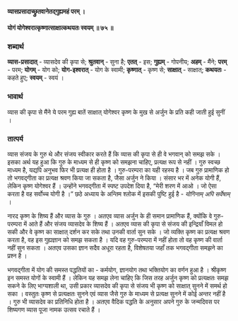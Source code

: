 #### व्यासप्रसादाच्छ्रुतवानेतद्गुह्यमहं परम् ।
#### योगं योगेश्वरात्कृष्णात्साक्षात्कथयतः स्वयम् ॥ ७५ ॥

### शब्दार्थ

**व्यास-प्रसादात्** - व्यासदेव की कृपा से; **श्रुतवान्** - सुना है; **एतत्** - इस; **गुह्यम्** - गोपनीय; **अहम्** - मैंने; **परम्** - परम; **योगम्** - योग को; **योग-इश्वरात्** - योग के स्वामी; **कृष्णात्** - कृष्ण से; **साक्षात्** - साक्षात्; **कथयतः** - कहते हुए; **स्वयम्** - स्वयं ।

### भावार्थ

व्यास की कृपा से मैंने ये परम गुह्य बातें साक्षात् योगेश्वर कृष्ण के मुख से अर्जुन के प्रति कही जाती हुई सुनीं ।

### तात्पर्य

व्यास संजय के गुरु थे और संजय स्वीकार करते हैं कि व्यास की कृपा से ही वे भगवान् को समझ सके । इसका अर्थ यह हुआ कि गुरु के माध्यम से ही कृष्ण को समझना चाहिए, प्रत्यक्ष रूप से नहीं । गुरु स्वच्छ माध्यम है, यद्यपि अनुभव फिर भी प्रत्यक्ष ही होता है । गुरु-परम्परा का यही रहस्य है । जब गुरु प्रामाणिक हो तो भगवद्गीता का प्रत्यक्ष श्रवण किया जा सकता है, जैसा अर्जुन ने किया । संसार भर में अनेक योगी हैं, लेकिन कृष्ण योगेश्वर हैं । उन्होंने भगवद्गीता में स्पष्ट उपदेश दिया है, “मेरी शरण में आओ । जो ऐसा करता है वह सर्वोच्च योगी है ।” छठे अध्याय के अन्तिम श्लोक में इसकी पुष्टि हुई है - *योगिनाम् अपि सर्वेषाम्* ।

नारद कृष्ण के शिष्य हैं और व्यास के गुरु । अतएव व्यास अर्जुन के ही समान प्रामाणिक हैं, क्योंकि वे गुरु-परम्परा में आते हैं और संजय व्यासदेव के शिष्य हैं । अतएव व्यास की कृपा से संजय की इन्द्रियाँ विमल हो सकी और वे कृष्ण का साक्षात् दर्शन कर सके तथा उनकी वार्ता सुन सके । जो व्यक्ति कृष्ण का प्रत्यक्ष श्रवण करता है, वह इस गुह्यज्ञान को समझ सकता है । यदि वह गुरु-परम्परा में नहीं होता तो वह कृष्ण की वार्ता नहीं सुन सकता । अतएव उसका ज्ञान सदैव अधूरा रहता है, विशेषतया जहाँ तक भगवद्गीता समझने का प्रश्न है ।

भगवद्गीता में योग की समस्त पद्धतियों का - कर्मयोग, ज्ञानयोग तथा भक्तियोग का वर्णन हुआ है । श्रीकृष्ण इन समस्त योगों के स्वामी हैं । लेकिन यह समझ लेना चाहिए कि जिस तरह अर्जुन कृष्ण को प्रत्यक्षतः समझ सकने के लिए भाग्यशाली था, उसी प्रकार व्यासदेव की कृपा से संजय भी कृष्ण को साक्षात् सुनने में समर्थ हो सका । वस्तुतः कृष्ण से प्रत्यक्षतः सुनने एवं व्यास जैसे गुरु के माध्यम से प्रत्यक्ष सुनने में कोई अन्तर नहीं है । गुरु भी व्यासदेव का प्रतिनिधि होता है । अतएव वैदिक पद्धति के अनुसार अपने गुरु के जन्मदिवस पर शिष्यगण व्यास पूजा नामक उत्सव रचाते हैं ।